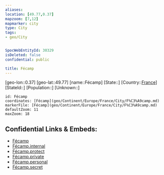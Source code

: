 ```yaml
---
aliases: 
location: [49.77,0.37]
mapzoom: [7,12] 
mapmarker: city 
type: City
tags:
- geo/City


SpocWebEntityId: 30329
isDeleted: false
confidential: public

title: Fécamp
---
```

[geo-lon::0.37]
[geo-lat::49.77]
[name::Fécamp]
[State::]
[Country::[France](geo/Continent/Europe/France.md)]
[StateId::]
[Population::]
[Unknown::]


```leaflet
id: Fécamp
coordinates: [Fécamp](geo/Continent/Europe/France/City/F%C3%A9camp.md)
markerFile: [Fécamp](geo/Continent/Europe/France/City/F%C3%A9camp.md)
defaultZoom: 11 
maxZoom: 18
```


## Confidential Links & Embeds: 
- [Fécamp](../../../../../../_public/geo/Continent/Europe/France/City/F%C3%A9camp.md) 
- [Fécamp.internal](../../../../../../_internal/geo/Continent/Europe/France/City/F%C3%A9camp.internal.md) 
- [Fécamp.protect](../../../../../../_protect/geo/Continent/Europe/France/City/F%C3%A9camp.protect.md) 
- [Fécamp.private](../../../../../../_private/geo/Continent/Europe/France/City/F%C3%A9camp.private.md) 
- [Fécamp.personal](../../../../../../_personal/geo/Continent/Europe/France/City/F%C3%A9camp.personal.md) 
- [Fécamp.secret](../../../../../../_secret/geo/Continent/Europe/France/City/F%C3%A9camp.secret.md) 

